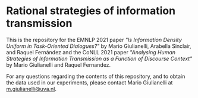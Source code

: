 # Rational strategies of information transmission
This is the repository for the EMNLP 2021 paper *"Is Information Density Uniform in Task-Oriented Dialogues?"* by Mario Giulianelli, Arabella Sinclair, and Raquel Fernández and the CoNLL 2021 paper *"Analysing Human Strategies of Information Transmission as a Function of Discourse Context"* by Mario Giulianelli and Raquel Fernandez.

For any questions regarding the contents of this repository, and to obtain the data used in our experiments, please contact Mario Giulianelli at m.giulianelli@uva.nl.
